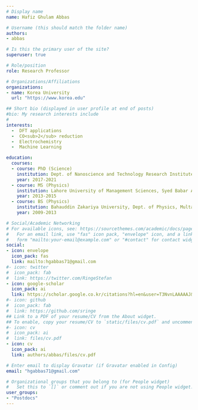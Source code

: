 ```yaml
---
# Display name
name: Hafiz Ghulam Abbas

# Username (this should match the folder name)
authors:
- abbas

# Is this the primary user of the site?
superuser: true

# Role/position
role: Research Professor

# Organizations/Affiliations
organizations:
- name: Korea University
  url: "https://www.korea.edu"

## Short bio (displayed in user profile at end of posts)
#bio: My research interests include 
#
interests:
  -  DFT applications
  -  CO<sub>2</sub> reduction
  -  Electrochemistry
  -  Machine Learning

education:
  courses:
  - course: PhD (Science)
    institution: Dept. of Nanoscience and Technology Research Institute of Physics and Chemistry, Jeonbuk National University, Jeonju, South Korea
    year: 2017-2021
  - course: MS (Physics)
    institution: Lahore University of Management Sciences, Syed Babar Ali School of Science and Engineering, Lahore, Pakistan
    year: 2013-2015
  - course: BS (Physics)
    institution: Bahauddin Zakariya University, Dept. of Physics, Multan, Pakistan
    year: 2009-2013

# Social/Academic Networking
# For available icons, see: https://sourcethemes.com/academic/docs/page-builder/#icons
#   For an email link, use "fas" icon pack, "envelope" icon, and a link in the
#   form "mailto:your-email@example.com" or "#contact" for contact widget.
social:
- icon: envelope
  icon_pack: fas
  link: mailto:hgabbas71@gmail.com
#- icon: twitter
#  icon_pack: fab
#  link: https://twitter.com/RingeStefan
- icon: google-scholar
  icon_pack: ai
  link: https://scholar.google.co.kr/citations?hl=en&user=T3NvnLAAAAAJ&view_op=list_works&sortby=pubdate
#- icon: github
#  icon_pack: fab
#  link: https://github.com/sringe
## Link to a PDF of your resume/CV from the About widget.
## To enable, copy your resume/CV to `static/files/cv.pdf` and uncomment the lines below.
#- icon: cv
#  icon_pack: ai
#  link: files/cv.pdf
- icon: cv
  icon_pack: ai
  link: authors/abbas/files/cv.pdf

# Enter email to display Gravatar (if Gravatar enabled in Config)
email: "hgabbas71@gmail.com"

# Organizational groups that you belong to (for People widget)
#   Set this to `[]` or comment out if you are not using People widget.
user_groups:
- "Postdocs"
---
```



